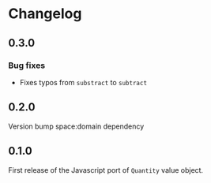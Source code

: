 Changelog
=========

## 0.3.0
### Bug fixes
- Fixes typos from `substract` to `subtract`

## 0.2.0
Version bump space:domain dependency

## 0.1.0
First release of the Javascript port of `Quantity` value object.
